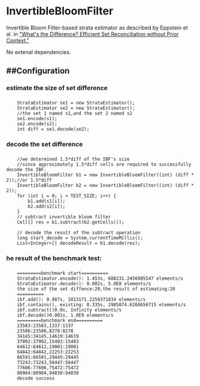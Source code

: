 # InvertibleBloomFilter
Invertible Bloom Filter-based strata estimator as described by Eppstein et al. in ["What's the Difference? Efficient Set Reconciliation without Prior Context."](https://www.ics.uci.edu/~eppstein/pubs/EppGooUye-SIGCOMM-11.pdf)

No extenal dependencies.

##Configuration
----------------

### estimate the size of set difference
###
		StrataEstimator se1 = new StrataEstimator();
		StrataEstimator se2 = new StrataEstimator();
		//the set 1 named s1,and the set 2 named s2
		se1.encode(s1);
		se2.encode(s2);
		int diff = se1.decode(se2);

### decode the set difference
###
		//we determined 1.5*diff of the IBF's size
		//since approximately 1.5*diff cells are required to successfully decode the IBF.
		InvertibleBloomFilter b1 = new InvertibleBloomFilter((int) (diff * 2));//or 1.5*diff
		InvertibleBloomFilter b2 = new InvertibleBloomFilter((int) (diff * 2));
		for (int i = 0; i < TEST_SIZE; i++) {
			b1.add(s1[i]);
			b2.add(s2[i]);
		}
		// subtract invertible bloom filter
		Cell[] res = b1.subtract(b2.getCells());

		// decode the result of the subtract operation
		long start_decode = System.currentTimeMillis();
		List<Integer>[] decodeResult = b1.decode(res);


### he result of the benchmark test:
###
		=========benchmark start==========
		StrataEstimator.encode(): 1.453s, 688231.2456985547 elements/s
		StrataEstimator.decode(): 0.002s, 5.0E8 elements/s
		the size of the set diffence:20,the result of estimating:20
		==========
		ibf.add(): 0.987s, 1013171.2259371834 elements/s
		ibf.contains(), existing: 0.335s, 2985074.6268656715 elements/s
		ibf.subtract()0.0s, Infinity elements/s
		ibf.decode()0.001s, 1.0E9 elements/s
		=========benchmark end==========
		23583:23583,1337:1337
		23586:23586,8278:8278
		34145:34145,14619:14619
		37002:37002,15403:15403
		64612:64612,19001:19001
		64842:64842,22253:22253
		66591:66591,29445:29445
		73243:73243,56447:56447
		77606:77606,75472:75472
		80984:80984,94830:94830
		decode success
